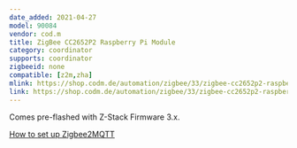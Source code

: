 ```yaml
---
date_added: 2021-04-27
model: 90084
vendor: cod.m
title: ZigBee CC2652P2 Raspberry Pi Module
category: coordinator
supports: coordinator
zigbeeid: none
compatible: [z2m,zha]
mlink: https://shop.codm.de/automation/zigbee/33/zigbee-cc2652p2-raspberry-pi-module
link: https://shop.codm.de/automation/zigbee/33/zigbee-cc2652p2-raspberry-pi-module
---
```


Comes pre-flashed with Z-Stack Firmware 3.x. 

[How to set up Zigbee2MQTT](https://github.com/codm/cc2652-raspberry-pi-module)